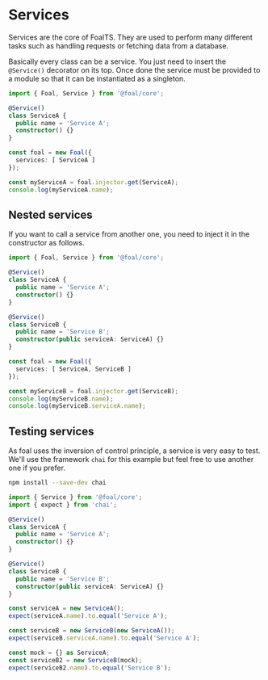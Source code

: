 # Services

Services are the core of FoalTS. They are used to perform many different tasks such as handling requests or fetching data from a database.

Basically every class can be a service. You just need to insert the `@Service()` decorator on its top. Once done the service must be provided to a module so that it can be instantiated as a singleton.

```ts
import { Foal, Service } from '@foal/core';

@Service()
class ServiceA {
  public name = 'Service A';
  constructor() {}
}

const foal = new Foal({
  services: [ ServiceA ]
});

const myServiceA = foal.injector.get(ServiceA);
console.log(myServiceA.name);
```

## Nested services

If you want to call a service from another one, you need to inject it in the constructor as follows.

```ts
import { Foal, Service } from '@foal/core';

@Service()
class ServiceA {
  public name = 'Service A';
  constructor() {}
}

@Service()
class ServiceB {
  public name = 'Service B';
  constructor(public serviceA: ServiceA) {}
}

const foal = new Foal({
  services: [ ServiceA, ServiceB ]
});

const myServiceB = foal.injector.get(ServiceB);
console.log(myServiceB.name);
console.log(myServiceB.serviceA.name);
```

## Testing services

As foal uses the inversion of control principle, a service is very easy to test. We'll use the framework `chai` for this example but feel free to use another one if you prefer.

```sh
npm install --save-dev chai
```

```ts
import { Service } from '@foal/core';
import { expect } from 'chai';

@Service()
class ServiceA {
  public name = 'Service A';
  constructor() {}
}

@Service()
class ServiceB {
  public name = 'Service B';
  constructor(public serviceA: ServiceA) {}
}

const serviceA = new ServiceA();
expect(serviceA.name).to.equal('Service A');

const serviceB = new ServiceB(new ServiceA());
expect(serviceB.serviceA.name).to.equal('Service A');

const mock = {} as ServiceA;
const serviceB2 = new ServiceB(mock);
expect(serviceB2.name).to.equal('Service B');
``` 
